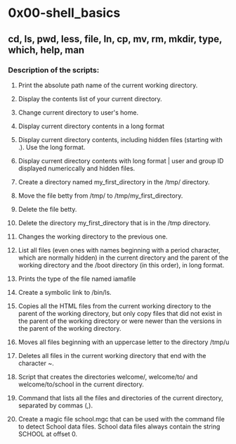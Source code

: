 # 0x00-shell_basics

## cd, ls, pwd, less, file, ln, cp, mv, rm, mkdir, type, which, help, man

### Description of the scripts:

1. Print the absolute path name of the current working directory.

2. Display the contents list of your current directory.

3. Change current directory to user's home.

4. Display current directory contents in a long format

5. Display current directory contents, including hidden files (starting with .). Use the long format.

6. Display current directory contents with long format | user and group ID displayed numericcally and hidden files.

7. Create a directory named my_first_directory in the /tmp/ directory.

8. Move the file betty from /tmp/ to /tmp/my_first_directory.

9. Delete the file betty.

10. Delete the directory my_first_directory that is in the /tmp directory.

11. Changes the working directory to the previous one.

12. List all files (even ones with names beginning with a period character, which are normally hidden) in the current directory and the parent of the working directory and the /boot directory (in this order), in long format.

13. Prints the type of the file named iamafile

14. Create a symbolic link to /bin/ls.

15. Copies all the HTML files from the current working directory to the parent of the working directory, but only copy files that did not exist in the parent of the working directory or were newer than the versions in the parent of the working directory.

16. Moves all files beginning with an uppercase letter to the directory /tmp/u

17. Deletes all files in the current working directory that end with the character ~.

18. Script that creates the directories welcome/, welcome/to/ and welcome/to/school in the current directory.

19. Command that lists all the files and directories of the current directory, separated by commas (,).

20. Create a magic file school.mgc that can be used with the command file to detect School data files. School data files always contain the string SCHOOL at offset 0.
